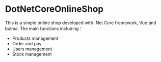 # DotNetCoreOnlineShop
This is a simple online shop developed with .Net Core framework, Vue and bulma.
The main functions including：
- Products management
- Order and pay
- Users management
- Stock management
